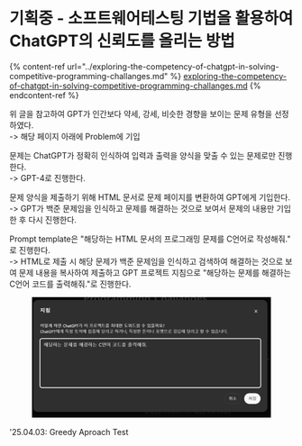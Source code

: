 # 기획중 - 소프트웨어테스팅 기법을 활용하여 ChatGPT의 신뢰도를 올리는 방법

{% content-ref url="../exploring-the-competency-of-chatgpt-in-solving-competitive-programming-challanges.md" %}
[exploring-the-competency-of-chatgpt-in-solving-competitive-programming-challanges.md](../exploring-the-competency-of-chatgpt-in-solving-competitive-programming-challanges.md)
{% endcontent-ref %}

위 글을 참고하여 GPT가 인간보다 약세, 강세, 비슷한 경향을 보이는 문제 유형을 선정하였다.\
-> 해당 페이지 아래에 Problem에 기입

문제는 ChatGPT가 정확히 인식하여 입력과 출력을 양식을 맞출 수 있는 문제로만 진행한다.\
-> GPT-4로 진행한다.

문제 양식을 제출하기 위해 HTML 문서로 문제 페이지를 변환하여 GPT에게 기입한다.\
-> GPT가 백준 문제임을 인식하고 문제를 해결하는 것으로 보여서 문제의 내용만 기입한 후 다시 진행한다.

Prompt template은 "해당하는 HTML 문서의 프로그래밍 문제를 C언어로 작성해줘." 로 진행한다.\
-> HTML로 제출 시 해당 문제가 백준 문제임을 인식하고 검색하여 해결하는 것으로 보여 문제 내용을 복사하여 제출하고 GPT 프로젝트 지침으로 "해당하는 문제를 해결하는 C언어 코드를 출력해줘."로 진행한다.

<figure><img src="../../../.gitbook/assets/image (122).png" alt=""><figcaption></figcaption></figure>

'25.04.03: Greedy Aproach Test

